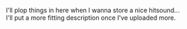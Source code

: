 I'll plop things in here when I wanna store a nice hitsound... <br>
I'll put a more fitting description once I've uploaded more.
